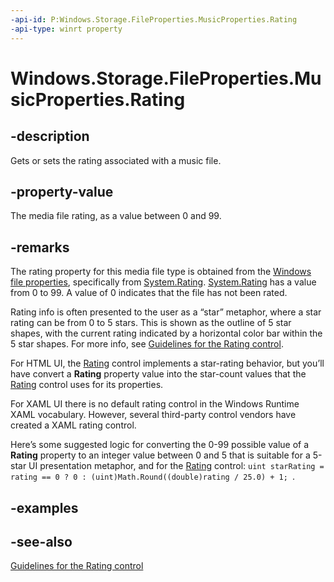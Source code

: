 ```yaml
---
-api-id: P:Windows.Storage.FileProperties.MusicProperties.Rating
-api-type: winrt property
---
```


<!-- Property syntax
public uint Rating { get;  set; }
-->

# Windows.Storage.FileProperties.MusicProperties.Rating

## -description
Gets or sets the rating associated with a music file.

## -property-value
The media file rating, as a value between 0 and 99.

## -remarks
The rating property for this media file type is obtained from the [Windows file properties](https://docs.microsoft.com/windows/desktop/properties/props), specifically from [System.Rating](https://docs.microsoft.com/windows/desktop/properties/props-system-rating). [System.Rating](https://docs.microsoft.com/windows/desktop/properties/props-system-rating) has a value from 0 to 99. A value of 0 indicates that the file has not been rated.

Rating info is often presented to the user as a “star” metaphor, where a star rating can be from 0 to 5 stars. This is shown as the outline of 5 star shapes, with the current rating indicated by a horizontal color bar within the 5 star shapes. For more info, see [Guidelines for the Rating control](https://developer.microsoft.com/windows/design/controls-patterns).

For HTML UI, the [Rating](https://docs.microsoft.com/previous-versions/windows/apps/br211895(v=win.10)) control implements a star-rating behavior, but you’ll have convert a **Rating** property value into the star-count values that the [Rating](https://docs.microsoft.com/previous-versions/windows/apps/br211895(v=win.10)) control uses for its properties.

For XAML UI there is no default rating control in the Windows Runtime XAML vocabulary. However, several third-party control vendors have created a XAML rating control.

Here’s some suggested logic for converting the 0-99 possible value of a **Rating** property to an integer value between 0 and 5 that is suitable for a 5-star UI presentation metaphor, and for the [Rating](https://docs.microsoft.com/previous-versions/windows/apps/br211895(v=win.10)) control: `uint starRating = rating == 0 ? 0 : (uint)Math.Round((double)rating / 25.0) + 1;
`.

## -examples

## -see-also
[Guidelines for the Rating control](https://developer.microsoft.com/windows/design/controls-patterns)
